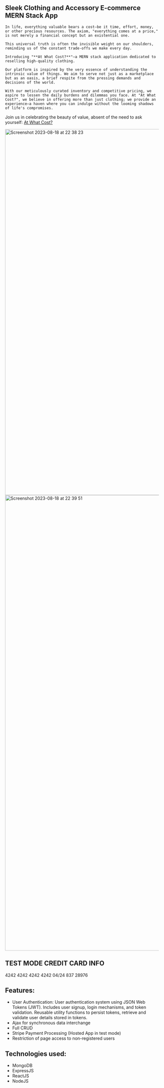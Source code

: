 ## Sleek Clothing and Accessory E-commerce MERN Stack App
    In life, everything valuable bears a cost—be it time, effort, money, or other precious resources. The axiom, "everything comes at a price," is not merely a financial concept but an existential one. 
    
    This universal truth is often the invisible weight on our shoulders, reminding us of the constant trade-offs we make every day.

    Introducing "**At What Cost?**"—a MERN stack application dedicated to reselling high-quality clothing. 
    
    Our platform is inspired by the very essence of understanding the intrinsic value of things. We aim to serve not just as a marketplace but as an oasis, a brief respite from the pressing demands and decisions of the world.

    With our meticulously curated inventory and competitive pricing, we aspire to lessen the daily burdens and dilemmas you face. At "At What Cost?", we believe in offering more than just clothing; we provide an experience—a haven where you can indulge without the looming shadows of life's compromises.

Join us in celebrating the beauty of value, absent of the need to ask yourself: [At What Cost?](https://atwhatcost-ecommerce-9184153d49a7.herokuapp.com/)








<img width="1200" alt="Screenshot 2023-08-18 at 22 38 23" src="https://github.com/teyotobias/atwhatcost/assets/112126540/7fa3c1fa-abb0-48d1-b6f6-dc72db0e4f05">


<img width="1494" alt="Screenshot 2023-08-18 at 22 39 51" src="https://github.com/teyotobias/atwhatcost/assets/112126540/b3a5a84f-c4e3-4c32-8716-4a37cf7ca6fb">

## TEST MODE CREDIT CARD INFO
4242 4242 4242 4242                  04/24            837              28976


## Features:
* User Authentication: User authentication system using JSON Web Tokens (JWT). Includes user signup, login mechanisms, and token validation. Reusable utility functions to persist tokens, retrieve and validate user details stored in tokens.
* Ajax for synchronous data interchange
* Full CRUD
* Stripe Payment Processing (Hosted App in test mode)
* Restriction of page access to non-registered users


## Technologies used:
* MongoDB
* ExpressJS
* ReactJS
* NodeJS


